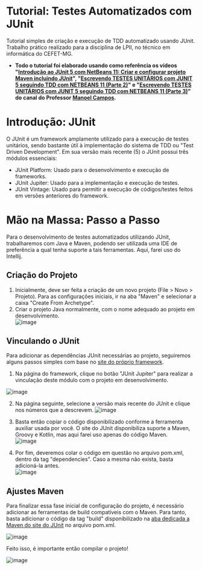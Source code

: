 # Tutorial: Testes Automatizados com JUnit
Tutorial simples de criação e execução de TDD automatizado usando JUnit. Trabalho prático realizado para a disciplina de LPII, no técnico em informática do CEFET-MG. 

 - **Todo o tutorial foi elaborado usando como referência os vídeos "[Introdução ao JUnit 5 com NetBeans 11: Criar e configurar projeto Maven incluindo JUnit](https://www.youtube.com/watch?v=_BP3SLcB0QE)", "[Escrevendo TESTES UNITÁRIOS com JUNIT 5 seguindo TDD com NETBEANS 11 (Parte 2)](https://www.youtube.com/watch?v=uGhH4D4Pyww)" e "[Escrevendo TESTES UNITÁRIOS com JUNIT 5 seguindo TDD com NETBEANS 11 (Parte 3)](https://www.youtube.com/watch?v=W9bTYeqDlZ4)" do canal do Professor [Manoel Campos](https://github.com/manoelcampos).** 

# Introdução: JUnit
O JUnit é um framework amplamente utilizado para a execução de testes unitários, sendo bastante útil à implementação do sistema de TDD ou "Test Driven Development". Em sua versão mais recente (5) o JUnit possui três módulos essenciais:
- JUnit Platform: Usado para o desenvolvimento e execução de frameworks.
- JUnit Jupiter: Usado para a implementação e execução de testes.
- JUnit Vintage: Usado para permitir a execução de códigos/testes feitos em versões anteriores do framework. 

# Mão na Massa: Passo a Passo
Para o desenvolvimento de testes automatizados utilizando JUnit, trabalharemos com Java e Maven, podendo ser utilizada uma IDE de preferência a qual tenha suporte a tais ferramentas. Aqui, farei uso do Intellij. 

## Criação do Projeto

1. Inicialmente, deve ser feita a criação de um novo projeto (File > Novo > Projeto). Para as configurações iniciais, ir na aba "Maven" e selecionar a caixa "Create From Archetype". 
2. Criar o projeto Java normalmente, com o nome adequado ao projeto em desenvolvimento.  
![image](https://user-images.githubusercontent.com/51242342/142518849-d052e6b9-edb3-4e0a-84d1-6a580ce7bf44.png)


## Vinculando o JUnit

Para adicionar as dependências JUnit necessárias ao projeto, seguiremos alguns passos simples com base no [site do próprio framework](https://junit.org/junit5/).
1. Na página do framework, clique no botão "JUnit Jupiter" para realizar a vinculação deste módulo com o projeto em desenvolvimento.  

![image](https://user-images.githubusercontent.com/51242342/142519477-6f106f9c-53cc-4c0d-87cd-8fad536c895c.png)

2. Na página seguinte, selecione a versão mais recente do JUnit e clique nos números que a descrevem. 
![image](https://user-images.githubusercontent.com/51242342/142519728-3a45d23f-6691-46d4-adf5-f45df552c1ff.png)

3. Basta então copiar o código disponibilizado conforme a ferramenta auxiliar usada por você. O site do JUnit disponibiliza suporte a Maven, Groovy e Kotlin, mas aqui farei uso apenas do código Maven.  
![image](https://user-images.githubusercontent.com/51242342/142519960-e064ebe2-04ea-450c-bbca-eea4e96845ab.png)

4. Por fim, deveremos colar o código em questão no arquivo pom.xml, dentro da tag "dependencies". Caso a mesma não exista, basta adicioná-la antes.  
![image](https://user-images.githubusercontent.com/51242342/142520412-9051b65b-a71f-4b78-a08e-0eb76fb44432.png)

## Ajustes Maven
Para finalizar essa fase inicial de configuração do projeto, é necessário adicionar as ferramentas de build compatíveis com o Maven. Para tanto, basta adicionar o código da tag "build" disponibilizado na [aba dedicada a Maven do site do JUnit](https://junit.org/junit5/docs/current/user-guide/#running-tests-build-maven) no arquivo pom.xml. 

![image](https://user-images.githubusercontent.com/51242342/142520957-0ea4ebfb-0fec-439e-b2ac-c34b1d700ca7.png)

Feito isso, é importante então compilar o projeto!

![image](https://user-images.githubusercontent.com/51242342/142526633-18d4523a-2a7c-4e89-8009-95366b168261.png)


